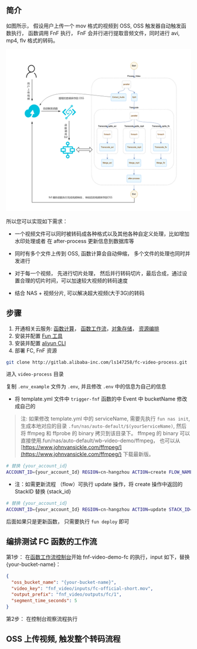 ## 简介

如图所示， 假设用户上传一个 mov 格式的视频到 OSS, OSS 触发器自动触发函数执行， 函数调用 FnF 执行， FnF 会并行进行提取音频文件，同时进行 avi, mp4, flv 格式的转码。 

![image](flow.png)

所以您可以实现如下需求：

- 一个视频文件可以同时被转码成各种格式以及其他各种自定义处理，比如增加水印处理或者 在 after-process 更新信息到数据库等

- 同时有多个文件上传到 OSS, 函数计算会自动伸缩， 多个文件的处理也同时并发进行

- 对于每一个视频， 先进行切片处理， 然后并行转码切片，最后合成，通过设置合理的切片时间，可以加速较大视频的转码速度

- 结合 NAS + 视频分片, 可以解决超大视频(大于3G)的转码

## 步骤
1. 开通相关云服务: [函数计算](https://fc.console.aliyun.com/)， [函数工作流](https://fnf.console.aliyun.com/)，[对象存储](https://oss.console.aliyun.com/)， [资源编排](https://rosnext.console.aliyun.com/)
2. 安装并配置 [Fun 工具](https://help.aliyun.com/document_detail/64204.html)
3. 安装并配置 [aliyun CLI](https://help.aliyun.com/document_detail/110343.html)
4. 部署 FC, FnF 资源

```bash
git clone http://gitlab.alibaba-inc.com/ls147258/fc-video-process.git
```

进入 `video-process` 目录

复制 `.env_example` 文件为 `.env`, 并且修改 `.env` 中的信息为自己的信息

- 将 template.yml 文件中 `trigger-fnf` 函数的中 Event 中 bucketName 修改成自己的

> 注: 如果修改 template.yml 中的 serviceName, 需要先执行 `fun nas init`, 生成本地对应的目录 `.fun/nas/auto-default/$(yourServiceName)`, 然后将 ffmpeg 和 ffprobe 的 binary 拷贝到该目录下。 ffmpeg 的 binary 可以直接使用.fun/nas/auto-default/wb-video-demo/ffmpeg， 也可以从 [https://www.johnvansickle.com/ffmpeg/](https://www.johnvansickle.com/ffmpeg/) 下载最新版。

```bash
# 替换 {your_account_id}
ACCOUNT_ID={your_account_Id} REGION=cn-hangzhou ACTION=create FLOW_NAME=fnf-video-demo ./deploy.sh
```

* 注：如需更新流程 （flow）可执行 update 操作，将 create 操作中返回的 StackID 替换 {stack_id}

```bash
# 替换 {your_account_id}
ACCOUNT_ID={your_account_Id} REGION=cn-hangzhou ACTION=update STACK_ID={stack_id} FLOW_NAME=fnf-video-demo ./deploy.sh
```

后面如果只是更新函数， 只需要执行 `fun deploy` 即可

## 编排测试 FC 函数的工作流
第1步： 在[函数工作流控制台](https://fnf.console.aliyun.com/fnf/cn-hangzhou/flows)开始 fnf-video-demo-fc 的执行，input 如下，替换 {your-bucket-name}：
```json
{
  "oss_bucket_name": "{your-bucket-name}",
  "video_key": "fnf_video/inputs/fc-official-short.mov",
  "output_prefix": "fnf_video/outputs/fc/1",
  "segment_time_seconds": 5
}
```

第2步： 在控制台观察流程执行

## OSS 上传视频, 触发整个转码流程